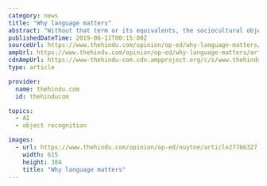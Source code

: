 ```yaml
---
category: news
title: "Why language matters"
abstract: "Without that term or its equivalents, the sociocultural object, table, would not exist ... are worthy and which among all worthy entities are of even higher worth. This recognition of a standard, of the distinction between correct and incorrect, morally ..."
publishedDateTime: 2019-06-11T00:15:00Z
sourceUrl: https://www.thehindu.com/opinion/op-ed/why-language-matters/article27766329.ece#!
ampUrl: https://www.thehindu.com/opinion/op-ed/why-language-matters/article27766329.ece/amp/
cdnAmpUrl: https://www-thehindu-com.cdn.ampproject.org/c/s/www.thehindu.com/opinion/op-ed/why-language-matters/article27766329.ece/amp/
type: article

provider:
  name: thehindu.com
  id: thehinducom

topics:
  - AI
  - object recognition

images:
  - url: https://www.thehindu.com/opinion/op-ed/nuytne/article27766327.ece/ALTERNATES/LANDSCAPE_615/11THTAMIL
    width: 615
    height: 384
    title: "Why language matters"
---
```

